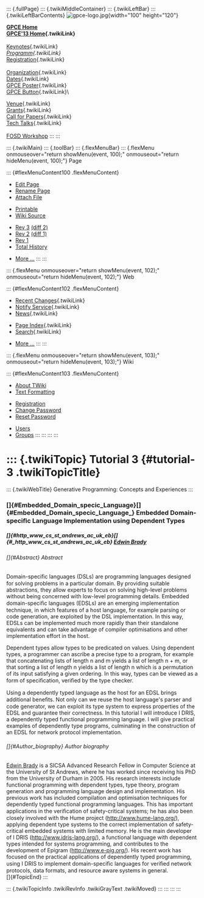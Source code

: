 ::: {.fullPage}
::: {.twikiMiddleContainer}
::: {.twikiLeftBar}
::: {.twikiLeftBarContents}
![gpce-logo.jpg](../pub/GPCE13/WebLeftBar/gpce-logo.jpg){width="100"
height="120"}

**[GPCE Home](http://program-transformation.org/Gpce)**\
**[GPCE\'13 Home](WebHome){.twikiLink}**\
\
[Keynotes](KeynoteSpeakers){.twikiLink}\
*[Programm](ConferenceProgram){.twikiLink}*\
[Registration](GpceRegistration){.twikiLink}\
\
[Organization](ConferenceOrganization){.twikiLink}\
[Dates](ImportantDates){.twikiLink}\
[GPCE Poster](Poster){.twikiLink}\
[GPCE Button](Banner){.twikiLink}\

[Venue](ConferenceVenue){.twikiLink}\
[Grants](Grants){.twikiLink}\
[Call for Papers](CallForPapers){.twikiLink}\
[Tech Talks](CallForTechTalks){.twikiLink}\
\
[FOSD Workshop](http://fosd.net/2013)
:::
:::

::: {.twikiMain}
::: {.toolBar}
::: {.flexMenuBar}
::: {.flexMenu onmouseover="return showMenu(event, 100);" onmouseout="return hideMenu(event, 100);"}
Page

::: {#flexMenuContent100 .flexMenuContent}
-   [Edit
    Page](http://www.program-transformation.org/edit/GPCE13/Tutorial3EmbeddedDSLs?t=1536828846)
-   [Rename
    Page](http://www.program-transformation.org/rename/GPCE13/Tutorial3EmbeddedDSLs)
-   [Attach
    File](http://www.program-transformation.org/attach/GPCE13/Tutorial3EmbeddedDSLs)

<!-- -->

-   [Printable](http://www.program-transformation.org/view/GPCE13/Tutorial3EmbeddedDSLs?skin=print.pattern)
-   [Wiki
    Source](http://www.program-transformation.org/view/GPCE13/Tutorial3EmbeddedDSLs?skin=text&raw=on&contenttype=text/plain)

<!-- -->

-   [Rev
    3](http://www.program-transformation.org/view/GPCE13/Tutorial3EmbeddedDSLs?rev=1.3)
    [(diff 2)](http://www.program-transformation.org/rdiff/GPCE13/Tutorial3EmbeddedDSLs?rev1=1.3&rev2=1.2)
-   [Rev
    2](http://www.program-transformation.org/view/GPCE13/Tutorial3EmbeddedDSLs?rev=1.2)
    [(diff 1)](http://www.program-transformation.org/rdiff/GPCE13/Tutorial3EmbeddedDSLs?rev1=1.2&rev2=1.1)
-   [Rev
    1](http://www.program-transformation.org/view/GPCE13/Tutorial3EmbeddedDSLs?rev=1.1)
-   [Total
    History](http://www.program-transformation.org/rdiff/GPCE13/Tutorial3EmbeddedDSLs)

<!-- -->

-   [More
    \...](http://www.program-transformation.org/oops/GPCE13/Tutorial3EmbeddedDSLs?template=oopsmore&param1=1.3&param2=1.3)
:::
:::

::: {.flexMenu onmouseover="return showMenu(event, 102);" onmouseout="return hideMenu(event, 102);"}
Web

::: {#flexMenuContent102 .flexMenuContent}
-   [Recent Changes](WebChanges){.twikiLink}
-   [Notify Service](WebNotify){.twikiLink}
-   [News](WebNews){.twikiLink}

<!-- -->

-   [Page Index](WebIndex){.twikiLink}
-   [Search](WebSearch){.twikiLink}

<!-- -->

-   [More
    \...](http://www.program-transformation.org/oops/GPCE13/Tutorial3EmbeddedDSLs?template=oopsmore&param1=1.3&param2=1.3)
:::
:::

::: {.flexMenu onmouseover="return showMenu(event, 103);" onmouseout="return hideMenu(event, 103);"}
Wiki

::: {#flexMenuContent103 .flexMenuContent}
-   [About
    TWiki](http://www.program-transformation.org/view/TWiki/WebHome)
-   [Text
    Formatting](http://www.program-transformation.org/view/TWiki/TextFormattingRules)

<!-- -->

-   [Registration](http://www.program-transformation.org/view/TWiki/TWikiRegistration)
-   [Change
    Password](http://www.program-transformation.org/view/TWiki/ChangePassword)
-   [Reset
    Password](http://www.program-transformation.org/view/TWiki/ResetPassword)

<!-- -->

-   [Users](http://www.program-transformation.org/view/Main/TWikiUsers)
-   [Groups](http://www.program-transformation.org/view/Main/TWikiGroups)
:::
:::
:::
:::

::: {.twikiTopic}
Tutorial 3 {#tutorial-3 .twikiTopicTitle}
==========

::: {.twikiWebTitle}
Generative Programming: Concepts and Experiences
:::

### []{#Embedded_Domain_specic_Language}[]{#Embedded_Domain_specic_Language_} Embedded Domain-speciﬁc Language Implementation using Dependent Types

##### []{#http_www_cs_st_andrews_ac_uk_eb}[]{#_http_www_cs_st_andrews_ac_uk_eb} [Edwin Brady](http://www.cs.st-andrews.ac.uk/~eb/)

###### []{#Abstract} Abstract

Domain-speciﬁc languages (DSLs) are programming languages designed for
solving problems in a particular domain. By providing suitable
abstractions, they allow experts to focus on solving high-level problems
without being concerned with low-level programming details. Embedded
domain-speciﬁc languages (EDSLs) are an emerging implementation
technique, in which features of a host language, for example parsing or
code generation, are exploited by the DSL implementation. In this way,
EDSLs can be implemented much more rapidly than their standalone
equivalents and can take advantage of compiler optimisations and other
implementation effort in the host.

Dependent types allow types to be predicated on values. Using dependent
types, a programmer can ascribe a precise type to a program, for example
that concatenating lists of length n and m yields a list of length n +
m, or that sorting a list of length n yields a list of length n which is
a permutation of its input satisfying a given ordering. In this way,
types can be viewed as a form of speciﬁcation, veriﬁed by the type
checker.

Using a dependently typed language as the host for an EDSL brings
additional beneﬁts. Not only can we reuse the host language's parser and
code generator, we can exploit its type system to express properties of
the EDSL and guarantee their correctness. In this tutorial I will
introduce I DRIS, a dependently typed functional programming language. I
will give practical examples of dependently type programs, culminating
in the construction of an EDSL for network protocol implementation.

###### []{#Author_biography} Author biography

[Edwin Brady](http://www.cs.st-andrews.ac.uk/~eb/) is a SICSA Advanced
Research Fellow in Computer Science at the University of St Andrews,
where he has worked since receiving his PhD from the University of
Durham in 2005. His research interests include functional programming
with dependent types, type theory, program generation and programming
language design and implementation. His previous work has included
compilation and optimisation techniques for dependently typed functional
programming languages. This has important applications in the
veriﬁcation of safety-critical systems; he has also been closely
involved with the Hume project (<http://www.hume-lang.org/>), applying
dependent type systems to the correct implementation of safety-critical
embedded systems with limited memory. He is the main developer of I DRIS
(<http://www.idris-lang.org/>), a functional language with dependent
types intended for systems programming, and contributes to the
development of Epigram (<http://www.e-pig.org/>). His recent work has
focused on the practical applications of dependently typed programming,
using I DRIS to implement domain-speciﬁc languages for veriﬁed network
protocols, data formats, and resource aware systems in general.\
[]{#TopicEnd}
:::

::: {.twikiTopicInfo .twikiRevInfo .twikiGrayText .twikiMoved}
:::
:::
:::
:::
